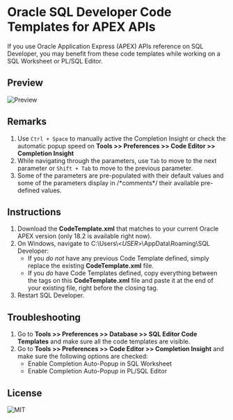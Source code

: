 # Oracle SQL Developer Code Templates for APEX APIs

If you use Oracle Application Express (APEX) APIs reference on SQL Developer, you may benefit from these code templates while working on a SQL Worksheet or PL/SQL Editor.

## Preview

![Preview](/preview.gif?raw=true "Preview")

## Remarks

1. Use `Ctrl + Space` to manually active the Completion Insight or check the automatic popup speed on **Tools >> Preferences >> Code Editor >> Completion Insight**
2. While navigating through the parameters, use `Tab` to move to the next parameter or `Shift + Tab` to move to the previous parameter.
3. Some of the parameters are pre-populated with their default values and some of the parameters display in /\*comments\*/ their available pre-defined values.

## Instructions
1. Download the **CodeTemplate.xml** that matches to your current Oracle APEX version (only 18.2 is available right now).
2. On Windows, navigate to C:\Users\\\<*USER*>\AppData\Roaming\SQL Developer:
    * If you *do not* have any previous Code Template defined, simply replace the existing **CodeTemplate.xml** file.
    * If you *do* have Code Templates defined, copy everything between the <rows></rows> tags on this **CodeTemplate.xml** file and paste it at the end of your existing file, right before the closing </rows> tag.
3. Restart SQL Developer.

## Troubleshooting

1. Go to **Tools >> Preferences >> Database >> SQL Editor Code Templates** and make sure all the code templates are visible.
2. Go to **Tools >> Preferences >> Code Editor >> Completion Insight** and make sure the following options are checked:
    * Enable Completion Auto-Popup in SQL Worksheet
    * Enable Completion Auto-Popup in PL/SQL Editor

## License

![MIT](/LICENSE)